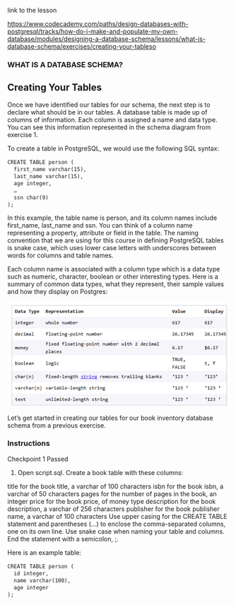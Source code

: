link to the lesson

https://www.codecademy.com/paths/design-databases-with-postgresql/tracks/how-do-i-make-and-populate-my-own-database/modules/designing-a-database-schema/lessons/what-is-database-schema/exercises/creating-your-tableso


### WHAT IS A DATABASE SCHEMA?

## Creating Your Tables

Once we have identified our tables for our schema, the next step is to declare what should be in our tables. A database table is made up of columns of information. Each column is assigned a name and data type. You can see this information represented in the schema diagram from exercise 1.

To create a table in PostgreSQL, we would use the following SQL syntax:

```
CREATE TABLE person (
  first_name varchar(15),
  last_name varchar(15),
  age integer,
  …
  ssn char(9)
);

```

In this example, the table name is person, and its column names include first_name, last_name and ssn. You can think of a column name representing a property, attribute or field in the table. The naming convention that we are using for this course in defining PostgreSQL tables is snake case, which uses lower case letters with underscores between words for columns and table names.

Each column name is associated with a column type which is a data type such as numeric, character, boolean or other interesting types. Here is a summary of common data types, what they represent, their sample values and how they display on Postgres:


![](postgres-data.png)

Let’s get started in creating our tables for our book inventory database schema from a previous exercise.

### Instructions
Checkpoint 1 Passed
1. Open script.sql. Create a book table with these columns:

title for the book title, a varchar of 100 characters
isbn for the book isbn, a varchar of 50 characters
pages for the number of pages in the book, an integer
price for the book price, of money type
description for the book description, a varchar of 256 characters
publisher for the book publisher name, a varchar of 100 characters
Use upper casing for the CREATE TABLE statement and parentheses (...) to enclose the comma-separated columns, one on its own line. Use snake case when naming your table and columns. End the statement with a semicolon, ;.

Here is an example table:
```
CREATE TABLE person (
  id integer,
  name varchar(100),
  age integer
);

```

